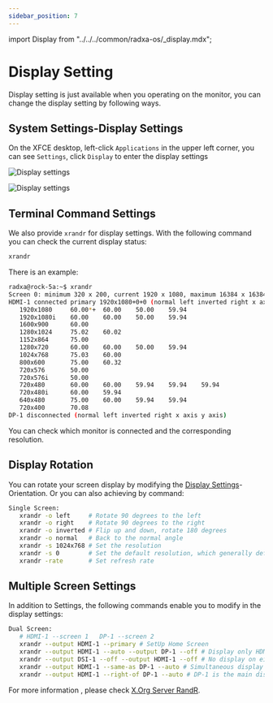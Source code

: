 ```yaml
---
sidebar_position: 7
---
```


import Display from "../../../common/radxa-os/\_display.mdx";

# Display Setting

Display setting is just available when you operating on the monitor, you can change the display setting by following ways.

## System Settings-Display Settings

On the XFCE desktop, left-click `Applications` in the upper left corner, you can see `Settings`, click `Display` to enter the display settings

![Display settings](/img/zero/zero3/radxa-display-xfce-1.webp)

![Display settings](/img/zero/zero3/radxa-display-xfce-2.webp)

## Terminal Command Settings

We also provide `xrandr` for display settings.
With the following command you can check the current display status:

```bash
xrandr
```

There is an example:

```bash
radxa@rock-5a:~$ xrandr
Screen 0: minimum 320 x 200, current 1920 x 1080, maximum 16384 x 16384
HDMI-1 connected primary 1920x1080+0+0 (normal left inverted right x axis y axis) 0mm x 0mm
   1920x1080     60.00*+  60.00    50.00    59.94
   1920x1080i    60.00    60.00    50.00    59.94
   1600x900      60.00
   1280x1024     75.02    60.02
   1152x864      75.00
   1280x720      60.00    60.00    50.00    59.94
   1024x768      75.03    60.00
   800x600       75.00    60.32
   720x576       50.00
   720x576i      50.00
   720x480       60.00    60.00    59.94    59.94    59.94
   720x480i      60.00    59.94
   640x480       75.00    60.00    59.94    59.94
   720x400       70.08
DP-1 disconnected (normal left inverted right x axis y axis)
```

You can check which monitor is connected and the corresponding resolution.

## Display Rotation

You can rotate your screen display by modifying the [Display Settings](display#system-settings-display-settings)-Orientation.
Or you can also achieving by command:

```bash
Single Screen:
   xrandr -o left     # Rotate 90 degrees to the left
   xrandr -o right    # Rotate 90 degrees to the right
   xrandr -o inverted # Flip up and down, rotate 180 degrees
   xrandr -o normal   # Back to the normal angle
   xrandr -s 1024x768 # Set the resolution
   xrandr -s 0        # Set the default resolution, which generally defaults to the highest resolution
   xrandr -rate       # Set refresh rate
```

## Multiple Screen Settings

In addition to Settings, the following commands enable you to modify in the display settings:

```bash
Dual Screen:
   # HDMI-1 --screen 1   DP-1 --screen 2
   xrandr --output HDMI-1 --primary # SetUp Home Screen
   xrandr --output HDMI-1 --auto --output DP-1 --off # Display only HDMI
   xrandr --output DSI-1 --off --output HDMI-1 --off # No display on either screen
   xrandr --output HDMI-1 --same-as DP-1 --auto # Simultaneous display of the same content
   xrandr --output HDMI-1 --right-of DP-1 --auto # DP-1 is the main display, the HDMI-1 is an extension and to the right of DP-1
```

For more information , please check [X.Org Server RandR](https://en.wikipedia.org/wiki/X.Org_Server#Other_DDX_components).
